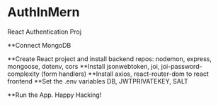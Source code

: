 # AuthInMern
React Authentication Proj

**Connect MongoDB

**Create React project and install backend repos: nodemon, express, mongoose, dotenv, cors
**Install jsonwebtoken, joi, joi-password-complexity (form handlers)
**Install axios, react-router-dom to react frontend
**Set the .env variables DB, JWTPRIVATEKEY, SALT

**Run the App. Happy Hacking!
